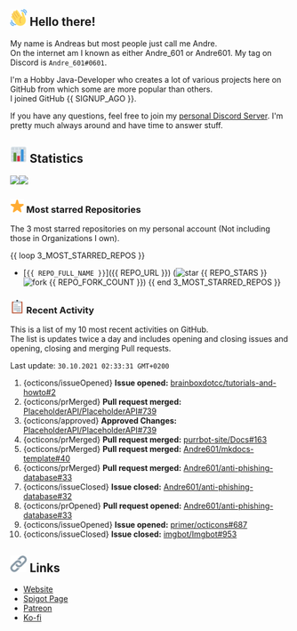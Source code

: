<!-- Links -->
[purr]: https://purrbot.site
[discord]: https://discord.gg/6dazXp6
[website]: https://andre601.ch
[spigot]: https://www.spigotmc.org/resources/authors/56829/
[patreon]: https://patreon.com/andre_601
[ko-fi]: https://ko-fi.com/andre_601

<!-- SVGs -->
[star]: https://cdn.jsdelivr.net/gh/Readme-Workflows/Readme-Icons@main/icons/octicons/StarredRepository.svg
[fork]: https://cdn.jsdelivr.net/gh/Readme-Workflows/Readme-Icons@main/icons/octicons/ForkedRepository.svg

## <img alt="emoji" src="https://raw.githubusercontent.com/twitter/twemoji/master/assets/svg/1f44b.svg" height="30em"> Hello there!
My name is Andreas but most people just call me Andre.  
On the internet am I known as either Andre_601 or Andre601. My tag on Discord is `Andre_601#0601`.

I'm a Hobby Java-Developer who creates a lot of various projects here on GitHub from which some are more popular than others.  
I joined GitHub {{ SIGNUP_AGO }}.

If you have any questions, feel free to join my [personal Discord Server][discord]. I'm pretty much always around and have time to answer stuff.

## <img alt="emoji" src="https://raw.githubusercontent.com/twitter/twemoji/master/assets/svg/1f4ca.svg" height="30em"> Statistics
<img height="195px" src="https://github-readme-stats.vercel.app/api?username=Andre601&show_icons=true&hide_rank=true&title_color=3498db&bg_color=ffffff00&text_color=718096&disable_animations=true"><img height="195px" src="https://github-readme-stats.vercel.app/api/top-langs?username=Andre601&layout=compact&title_color=3498db&bg_color=ffffff00&text_color=718096">

### <img alt="emoji" src="https://raw.githubusercontent.com/twitter/twemoji/master/assets/svg/2b50.svg" height="25em"> Most starred Repositories
The 3 most starred repositories on my personal account (Not including those in Organizations I own).

{{ loop 3_MOST_STARRED_REPOS }}
- [`{{ REPO_FULL_NAME }}`]({{ REPO_URL }}) (![star] {{ REPO_STARS }} ![fork] {{ REPO_FORK_COUNT }})
{{ end 3_MOST_STARRED_REPOS }}

### <img alt="emoji" src="https://raw.githubusercontent.com/twitter/twemoji/master/assets/svg/1f4cb.svg" height="25em"> Recent Activity
This is a list of my 10 most recent activities on GitHub.  
The list is updates twice a day and includes opening and closing issues and opening, closing and merging Pull requests.

<!--RECENT_ACTIVITY:last_update-->
Last update: `30.10.2021 02:33:31 GMT+0200`
<!--RECENT_ACTIVITY:last_update_end-->
<!--RECENT_ACTIVITY:start-->
1. {octicons/issueOpened} **Issue opened:** [brainboxdotcc/tutorials-and-howto#2](https://github.com/brainboxdotcc/tutorials-and-howto/issues/2)
2. {octicons/prMerged} **Pull request merged:** [PlaceholderAPI/PlaceholderAPI#739](https://github.com/PlaceholderAPI/PlaceholderAPI/pull/739)
3. {octicons/approved} **Approved Changes:** [PlaceholderAPI/PlaceholderAPI#739](https://github.com/PlaceholderAPI/PlaceholderAPI/pull/739#pullrequestreview-792155340)
4. {octicons/prMerged} **Pull request merged:** [purrbot-site/Docs#163](https://github.com/purrbot-site/Docs/pull/163)
5. {octicons/prMerged} **Pull request merged:** [Andre601/mkdocs-template#40](https://github.com/Andre601/mkdocs-template/pull/40)
6. {octicons/prMerged} **Pull request merged:** [Andre601/anti-phishing-database#33](https://github.com/Andre601/anti-phishing-database/pull/33)
7. {octicons/issueClosed} **Issue closed:** [Andre601/anti-phishing-database#32](https://github.com/Andre601/anti-phishing-database/issues/32)
8. {octicons/prOpened} **Pull request opened:** [Andre601/anti-phishing-database#33](https://github.com/Andre601/anti-phishing-database/pull/33)
9. {octicons/issueOpened} **Issue opened:** [primer/octicons#687](https://github.com/primer/octicons/issues/687)
10. {octicons/issueClosed} **Issue closed:** [imgbot/Imgbot#953](https://github.com/imgbot/Imgbot/issues/953)
<!--RECENT_ACTIVITY:end-->

## <img alt="emoji" src="https://raw.githubusercontent.com/twitter/twemoji/master/assets/svg/1f517.svg" height="30em"> Links
- [Website]
- [Spigot Page][spigot]
- [Patreon]
- [Ko-fi]
